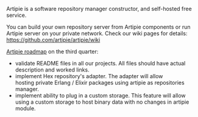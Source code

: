 Artipie is a software repository manager constructor, and self-hosted free service.

You can build your own repository server from Artipie components or run Artipie server on your private network.
Check our wiki pages for details: https://github.com/artipie/artipie/wiki

[Artipie roadmap](https://github.com/orgs/artipie/projects/3) on the third quarter:
 * validate README files in all our projects. All files should have actual description and worked links.
 * implement Hex repository's adapter. The adapter will allow hosting private Erlang / Elixir packages using artipie as repositories manager.
 * implement ability to plug in a custom storage. This feature will allow using a custom storage to host binary data with no changes in artipie module.
